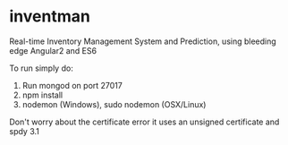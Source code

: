 # inventman
Real-time Inventory Management System and Prediction, using bleeding edge Angular2 and ES6

To run simply do:

1. Run mongod on port 27017
2. npm install
2. nodemon (Windows), sudo nodemon (OSX/Linux)

Don't worry about the certificate error it uses an unsigned certificate and spdy 3.1
